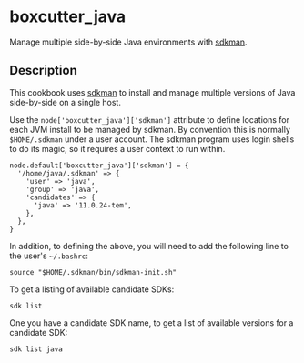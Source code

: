 # boxcutter_java

Manage multiple side-by-side Java environments with
[sdkman](https://sdkman.io/).

## Description

This cookbook uses [sdkman](https://sdkman.io/) to install and manage multiple
versions of Java side-by-side on a single host.

Use the `node['boxcutter_java']['sdkman']` attribute to define locations for
each JVM install to be managed by sdkman. By convention this is normally
`$HOME/.sdkman` under a user account. The sdkman program uses login shells to
do its magic, so it requires a user context to run within.

```
node.default['boxcutter_java']['sdkman'] = {
  '/home/java/.sdkman' => {
    'user' => 'java',
    'group' => 'java',
    'candidates' => {
      'java' => '11.0.24-tem',
    },
  },
}
```

In addition, to defining the above, you will need to add the following line to
the user's `~/.bashrc`:

```
source "$HOME/.sdkman/bin/sdkman-init.sh"
```

To get a listing of available candidate SDKs:

```
sdk list
```

One you have a candidate SDK name, to get a list of available versions for a
candidate SDK:

```
sdk list java
```